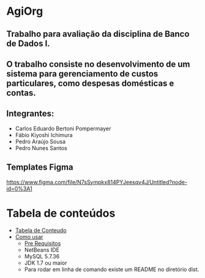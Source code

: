 # AgiOrg     

## Trabalho para avaliação da disciplina de Banco de Dados I.
## O trabalho consiste no desenvolvimento de um sistema para gerenciamento de custos particulares, como despesas domésticas e contas.

## Integrantes:
   - Carlos Eduardo Bertoni Pompermayer
   - Fábio Kiyoshi Ichimura
   - Pedro Araújo Sousa
   - Pedro Nunes Santos

## Templates Figma
  https://www.figma.com/file/N7sSympkx814PYJeesqv4J/Untitled?node-id=0%3A1
 
Tabela de conteúdos
=================
<!--ts-->
   * [Tabela de Conteudo](#tabela-de-conteudo)   
   * [Como usar](#como-usar)
      * [Pre Requisitos](#pre-requisitos)
      * NetBeans IDE
      * MySQL 5.7.36
      * JDK 1.7 ou maior
      * Para rodar em linha de comando existe um README no diretório dist.

<!--te-->
